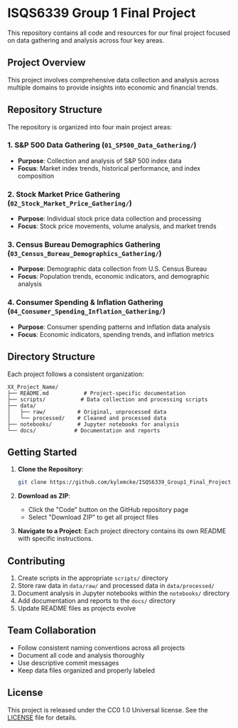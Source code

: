 # ISQS6339 Group 1 Final Project

This repository contains all code and resources for our final project focused on data gathering and analysis across four key areas.

## Project Overview

This project involves comprehensive data collection and analysis across multiple domains to provide insights into economic and financial trends.

## Repository Structure

The repository is organized into four main project areas:

### 1. S&P 500 Data Gathering (`01_SP500_Data_Gathering/`)
- **Purpose**: Collection and analysis of S&P 500 index data
- **Focus**: Market index trends, historical performance, and index composition

### 2. Stock Market Price Gathering (`02_Stock_Market_Price_Gathering/`)
- **Purpose**: Individual stock price data collection and processing
- **Focus**: Stock price movements, volume analysis, and market trends

### 3. Census Bureau Demographics Gathering (`03_Census_Bureau_Demographics_Gathering/`)
- **Purpose**: Demographic data collection from U.S. Census Bureau
- **Focus**: Population trends, economic indicators, and demographic analysis

### 4. Consumer Spending & Inflation Gathering (`04_Consumer_Spending_Inflation_Gathering/`)
- **Purpose**: Consumer spending patterns and inflation data analysis
- **Focus**: Economic indicators, spending trends, and inflation metrics

## Directory Structure

Each project follows a consistent organization:
```
XX_Project_Name/
├── README.md           # Project-specific documentation
├── scripts/           # Data collection and processing scripts
├── data/
│   ├── raw/          # Original, unprocessed data
│   └── processed/    # Cleaned and processed data
├── notebooks/        # Jupyter notebooks for analysis
└── docs/            # Documentation and reports
```

## Getting Started

1. **Clone the Repository**: 
   ```bash
   git clone https://github.com/kylemcke/ISQS6339_Group1_Final_Project.git
   ```

2. **Download as ZIP**: 
   - Click the "Code" button on the GitHub repository page
   - Select "Download ZIP" to get all project files

3. **Navigate to a Project**: 
   Each project directory contains its own README with specific instructions.

## Contributing

1. Create scripts in the appropriate `scripts/` directory
2. Store raw data in `data/raw/` and processed data in `data/processed/`
3. Document analysis in Jupyter notebooks within the `notebooks/` directory
4. Add documentation and reports to the `docs/` directory
5. Update README files as projects evolve

## Team Collaboration

- Follow consistent naming conventions across all projects
- Document all code and analysis thoroughly
- Use descriptive commit messages
- Keep data files organized and properly labeled

## License

This project is released under the CC0 1.0 Universal license. See the [LICENSE](LICENSE) file for details.
